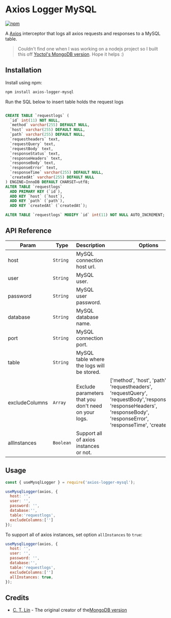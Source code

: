 # Axios Logger MySQL

[![npm](https://img.shields.io/npm/v/axios-logger-mysql.svg)](https://www.npmjs.com/package/axios-logger-mysql)

A [Axios](https://github.com/axios/axios) interceptor that logs all axios requests and responses to a MySQL table.

> Couldn't find one when I was working on a nodejs project so I built this off [Yoctol's MongoDB version](https://github.com/Yoctol/axios-logger-mongo). Hope it helps :) 

## Installation

Install using npm:

```sh
npm install axios-logger-mysql
```

Run the SQL below to insert table holds the request logs
```sql 

CREATE TABLE `requestlogs` (
  `id` int(11) NOT NULL,
  `method` varchar(255) DEFAULT NULL,
  `host` varchar(255) DEFAULT NULL,
  `path` varchar(255) DEFAULT NULL,
  `requestheaders` text,
  `requestQuery` text,
  `requestBody` text,
  `responseStatus` text,
  `responseHeaders` text,
  `responseBody` text,
  `responseError` text,
  `responseTime` varchar(255) DEFAULT NULL,
  `createdAt` varchar(255) DEFAULT NULL
) ENGINE=InnoDB DEFAULT CHARSET=utf8;
ALTER TABLE `requestlogs`
  ADD PRIMARY KEY (`id`),
  ADD KEY `host` (`host`),
  ADD KEY `path` (`path`),
  ADD KEY `createdAt` (`createdAt`);

ALTER TABLE `requestlogs` MODIFY `id` int(11) NOT NULL AUTO_INCREMENT;

  ```

## API Reference

| Param     | Type       |Description                                    |Options                                    |
| --------------------- | ---------- | -------------------------------------- | -------------------------------------- |
| host              | `String`   | MySQL connection host url.                    |
| user              | `String`   | MySQL user.                    |
| password              | `String`   | MySQL user password.                    |
| database              | `String`   | MySQL database name.                    |
| port              | `String`   | MySQL connection port.                    |
| table        | `String`   | MySQL table where the logs will be stored.                |
| excludeColumns        | `Array`   | Exclude parameters that you don't need on your logs.               |['method', 'host', 'path', 'requestheaders', 'requestQuery', 'requestBody','responseStatus', 'responseHeaders', 'responseBody', 'responseError', 'responseTime', 'createdAt',]|
| allInstances          | `Boolean`  | Support all of axios instances or not. |


## Usage

```js
const { useMysqlLogger } = require('axios-logger-mysql');

useMysqlLogger(axios, {
  host: '',
  user: '',
  password: '',
  database:'',
  table:'requestlogs',
  excludeColumns:['']
});
```

To support all of axios instances, set option `allInstances` to `true`:

```js
useMysqlLogger(axios, {
  host: '',
  user: '',
  password: '',
  database:'',
  table:'requestlogs',
  excludeColumns:['']
  allInstances: true,
});
```

## Credits
* [C. T. Lin](https://github.com/chentsulin) - The original creator of the[MongoDB version](https://github.com/Yoctol/axios-logger-mongo)
